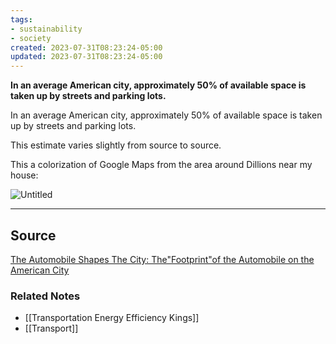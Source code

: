 ```yaml
---
tags:
- sustainability
- society
created: 2023-07-31T08:23:24-05:00
updated: 2023-07-31T08:23:24-05:00
---
```

**In an average American city, approximately 50% of available space is taken up by streets and parking lots.**

In an average American city, approximately 50% of available space is taken up by streets and parking lots.

This estimate varies slightly from source to source.

This a colorization of Google Maps from the area around Dillions near my house:

![Untitled](Untitled%2016.png)

---

## Source

[The Automobile Shapes The City: The"Footprint"of the Automobile on the American City](http://autolife.umd.umich.edu/Environment/E_Casestudy/E_casestudy2.htm)

### Related Notes
- [[Transportation Energy Efficiency Kings]]
- [[Transport]]
